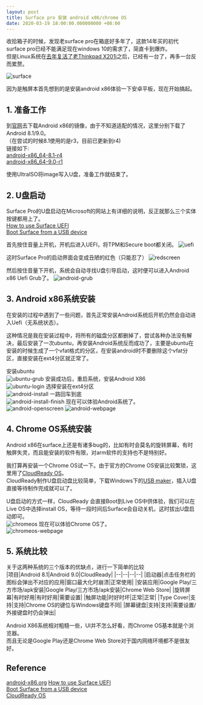 ```yaml
---
layout: post
title: Surface pro 安装 android x86/chrome OS
date: 2020-03-19 18:00:00.000000000 +08:00
---
```


收拾箱子的时候，发现老surface pro在箱底好多年了，这款14年买的初代surface pro已经不能满足现在windows 10的需求了，简直卡到爆炸。  
但是Linux系统在[去年复活了老Thinkpad X201i]({{site.url}}/2019/11/thinkpadx201i-refresh/)之后，已经有一台了，再多一台反而累赘。

![surface](/assets/images/2020-03-19-surface-pro-android/surface.jpg)

因为是触屏本首先想到的是安装android x86体验一下安卓平板，现在开始搞起。

## 1. 准备工作
到[官网](https://www.android-x86.org/)去下载Android x86的镜像，由于不知道适配的情况，这里分别下载了Android 8.1/9.0。  
（在尝试的时候8.1使用的是r3，目前已更新到r4)  
链接如下:  
[android-x86_64-8.1-r4](https://osdn.net/projects/android-x86/downloads/69704/android-x86_64-8.1-r4.iso/)  
[android-x86_64-9.0-r1](https://osdn.net/projects/android-x86/downloads/71931/android-x86_64-9.0-r1.iso/)  

使用UltraISO将image写入U盘，准备工作就结束了。

## 2. U盘启动
Surface Pro的U盘启动在Microsoft的网站上有详细的说明，反正就那么三个实体按键都用上了。  
[How to use Surface UEFI](https://support.microsoft.com/en-us/help/4023531/surface-how-to-use-surface-uefi)  
[Boot Surface from a USB device](https://support.microsoft.com/en-us/help/4023511/surface-boot-surface-from-a-usb-device)  

首先按住音量上开机，开机后进入UEFI，将TPM和Secure boot都关闭。
![uefi](/assets/images/2020-03-19-surface-pro-android/uefi.jpg)

这时Surface Pro的启动界面会变成丑陋的红色（只能忍了）
![redscreen](/assets/images/2020-03-19-surface-pro-android/redscreen.jpg)

然后按住音量下开机，系统会自动寻找U盘引导启动，这时便可以进入Android x86 Uefi Grub了。
![android-grub](/assets/images/2020-03-19-surface-pro-android/android-grub.jpg)

## 3. Android x86系统安装
在安装的过程中遇到了一些问题，首先正常安装Android系统后开机仍然会自动进入Uefi（无系统状态）。

这种情况是我在安装过程中，将所有的磁盘分区都删掉了，尝试各种办法没有解决，最后安装了一次ubuntu，再安装Android系统反而成功了，主要是ubuntu在安装的时候生成了一个vfat格式的分区，在安装android时不要删除这个vfat分区，直接安装在ext4分区就正常了。

安装ubuntu  
![ubuntu-grub](/assets/images/2020-03-19-surface-pro-android/ubuntu-grub.jpg)
安装成功后，重启系统，安装Android X86  
![ubuntu-login](/assets/images/2020-03-19-surface-pro-android/ubuntu-login.jpg)
选择安装在ext4分区  
![android-install](/assets/images/2020-03-19-surface-pro-android/android-install.jpg)
一路回车到底  
![android-install-finish](/assets/images/2020-03-19-surface-pro-android/android-install-finish.jpg)
现在可以体验Android系统了。  
![android-openscreen](/assets/images/2020-03-19-surface-pro-android/android-openscreen.jpg)
![android-webpage](/assets/images/2020-03-19-surface-pro-android/android-webpage.jpg)


## 4. Chrome OS系统安装
Android x86在surface上还是有诸多bug的，比如有时会莫名的旋转屏幕，有时触屏失灵，而且能安装的软件有限，对arm软件的支持也不是特别好。

我打算再安装一个Chrome OS试一下。由于官方的Chrome OS安装比较繁琐，这里用了[CloudReady OS](http://www.neverware.com/freedownload)。  
CloudReady制作U盘启动盘比较简单，下载Windows下的[USB maker](https://usb-maker-downloads.neverware.com/stable/cloudready-free/cloudready-usb-maker.exe)，插入U盘直接等待制作完成就可以了。  

U盘启动的方式一样，CloudReady 会直接Boot到Live OS中供体验，我们可以在Live OS中选择install OS，等待一段时间后Surface会自动关机，这时拔出U盘启动即可。  
![chromeos](/assets/images/2020-03-19-surface-pro-android/chromeos.jpg)
现在可以体验Chrome OS了。  
![chromeos-webpage](/assets/images/2020-03-19-surface-pro-android/chromeos-webpage.jpg)

## 5. 系统比较
关于这两种系统的三个版本的优缺点，进行一下简单的比较  
|项目|Android 8.1|Android 9.0|CloudReady|
|--|--|--|--|
|启动器|点击任务栏的图标会弹出不对应的应用|窗口最大化时崩溃|正常使用|
|安装应用|Google Play/三方市场/apk安装|Google Play/三方市场/apk安装|Chrome Web Store|
|旋转屏幕|有时好用|有时好用|需要设置|
|触屏功能|时好时坏|正常|正常|
|Type Cover|支持|支持|Chrome OS的键位与Windows键盘不同|
|屏幕键盘|支持|支持|需要设置/外接键盘时仍会弹出|


Android X86系统相对粗糙一些，UI并不怎么好看，而Chrome OS基本就是个浏览器。  
而且无论是Google Play还是Chrome Web Store对于国内网络环境都不是很友好。


## Reference
[android-x86.org](https://www.android-x86.org/)
[How to use Surface UEFI](https://support.microsoft.com/en-us/help/4023531/surface-how-to-use-surface-uefi)  
[Boot Surface from a USB device](https://support.microsoft.com/en-us/help/4023511/surface-boot-surface-from-a-usb-device)  
[CloudReady OS](http://www.neverware.com/freedownload)